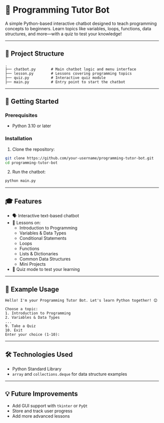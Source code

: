 # 🧠 Programming Tutor Bot

A simple Python-based interactive chatbot designed to teach programming concepts to beginners. Learn topics like variables, loops, functions, data structures, and more—with a quiz to test your knowledge!

---

## 📁 Project Structure

```
.
├── chatbot.py       # Main chatbot logic and menu interface
├── lesson.py        # Lessons covering programming topics
├── quiz.py          # Interactive quiz module
├── main.py          # Entry point to start the chatbot
```

---

## 🚀 Getting Started

### Prerequisites

- Python 3.10 or later

### Installation

1. Clone the repository:

```bash
git clone https://github.com/your-username/programming-tutor-bot.git
cd programming-tutor-bot
```

2. Run the chatbot:

```bash
python main.py
```

---

## 🎓 Features

- 🗣 Interactive text-based chatbot
- 📘 Lessons on:
  - Introduction to Programming
  - Variables & Data Types
  - Conditional Statements
  - Loops
  - Functions
  - Lists & Dictionaries
  - Common Data Structures
  - Mini Projects
- 🧪 Quiz mode to test your learning

---

## 🤖 Example Usage

```text
Hello! I'm your Programming Tutor Bot. Let's learn Python together! 😊

Choose a topic:
1. Introduction to Programming
2. Variables & Data Types
...
9. Take a Quiz
10. Exit
Enter your choice (1-10):
```

---

## 🛠️ Technologies Used

- Python Standard Library
- `array` and `collections.deque` for data structure examples

---

## 💡 Future Improvements

- Add GUI support with `tkinter` or `PyQt`
- Store and track user progress
- Add more advanced lessons

